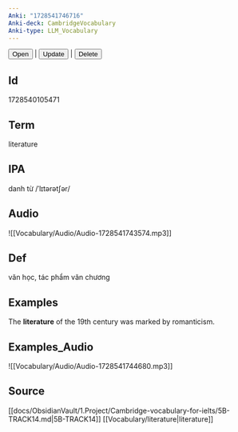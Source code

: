 ```yaml
---
Anki: "1728541746716"
Anki-deck: CambridgeVocabulary
Anki-type: LLM_Vocabulary
---
```

<button class="anki-btn-open">Open</button> | <button class="anki-btn-update">Update</button> | <button class="anki-btn-delete">Delete</button>

## Id
1728540105471
## Term
literature
## IPA
danh từ /ˈlɪtərətʃər/
## Audio
 ![[Vocabulary/Audio/Audio-1728541743574.mp3]]
## Def
 văn học, tác phẩm văn chương

## Examples
The **literature** of the 19th century was marked by romanticism. 

## Examples_Audio
![[Vocabulary/Audio/Audio-1728541744680.mp3]]
## Source
 [[docs/ObsidianVault/1.Project/Cambridge-vocabulary-for-ielts/5B-TRACK14.md|5B-TRACK14]] [[Vocabulary/literature|literature]]